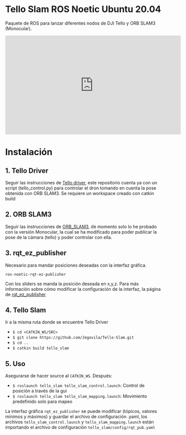 # Tello Slam ROS Noetic Ubuntu 20.04

Paquete de ROS para lanzar diferentes nodos de DJI Tello y ORB SLAM3 (Monocular). 

<iframe width="560" height="315" src="https://www.youtube.com/embed/L3QdxaBU3R4" title="YouTube video player" frameborder="0" allow="accelerometer; autoplay; clipboard-write; encrypted-media; gyroscope; picture-in-picture; web-share" allowfullscreen></iframe>

# Instalación

## 1. Tello Driver

Seguir las instrucciones de [Tello driver](https://github.com/Jegovila/tello_driver), este repositorio cuenta ya con un script (tello_control.py) para controlar el dron tomando en cuenta la pose obtenida con ORB SLAM3. Se requiere un workspace creado con catkin build

## 2. ORB SLAM3

Seguir las instrucciones de [ORB_SLAM3](https://github.com/Jegovila/ORB_SLAM3), de momento solo lo he probado con la versión Monocular, la cual se ha modificado para poder publicar la pose de la cámara (tello) y poder controlar con ella. 

## 3. rqt_ez_publisher

Necesario para mandar posiciones deseadas con la interfaz gráfica. 
```
ros-noetic-rqt-ez-publisher
```

Con los sliders se manda la posición deseada en x,y,z. Para más información sobre cómo modificar la configuración de la interfaz, la página de [rqt_ez_publisher](http://wiki.ros.org/rqt_ez_publisher) 

## 4. Tello Slam

Ir a la misma ruta donde se encuentre Tello Driver

* `$ cd <CATKIN_WS/SRC>`
* `$ git clone https://github.com/Jegovila/Tello-Slam.git`
* `$ cd ..`
* `$ catkin build tello_slam`

## 5. Uso

Asegurarse de hacer source al `CATKIN_WS`. Después:

* `$ roslaunch tello_slam tello_slam_control.launch`: Control de posición a través de la gui 
* `$ roslaunch tello_slam tello_slam_mapping.launch`: Movimiento predefinido solo para mapeo

La interfaz gráfica `rqt_ez_publisher` se puede modificar (tópicos, valores mínimos y máximos) y guardar el archivo de configuración .yaml, los archivos `tello_slam_control.launch` y `tello_slam_mapping.launch` están importando el archivo de configuración `tello_slam/config/rqt_pub.yaml`
